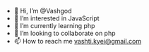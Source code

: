 - 👋 Hi, I’m @Vashgod
- 👀 I’m interested in JavaScript
- 🌱 I’m currently learning php
- 💞️ I’m looking to collaborate on php
- 📫 How to reach me vashti.kyei@gmail.com

<!---
Vashgod/Vashgod is a ✨ special ✨ repository because its `README.md` (this file) appears on your GitHub profile.
You can click the Preview link to take a look at your changes.
--->
